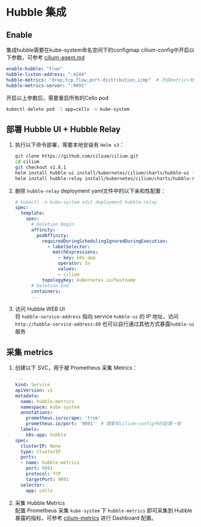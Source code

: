 # Hubble 集成
## Enable
集成hubble需要在kube-system命名空间下的configmap cilium-config中开启以下参数，可参考 [cilium-agent.md]
```yaml
enable-hubble: "true"
hubble-listen-address: ":4244"
hubble-metrics: "drop,tcp,flow,port-distribution,icmp"  # 开启metrics有性能损失
hubble-metrics-server: ":9091"
```
开启以上参数后，需要重启所有的Cello pod
```bash
kubectl delete pod -l app=cello -n kube-system
```

## 部署 Hubble UI + Hubble Relay

1. 执行以下命令部署，需要本地安装有 `Helm v3`：

   ```bash
   git clone https://github.com/cilium/cilium.git
   cd cilium
   git checkout v1.8.1
   helm install hubble-ui install/kubernetes/cilium/charts/hubble-ui --set global.hubble.ui.enabled=true --set global.hubble.enabled=true --set global.hubble.relay.enabled=true --set ingress.enabled=true --set ingress.hosts={hubble.local} --namespace kube-system
   helm install hubble-relay install/kubernetes/cilium/charts/hubble-relay  --set global.hubble.enabled=true --set global.hubble.relay.enabled=true --set global.hubble.socketPath=/var/run/cilium/hubble.sock --set image.repository=quay.io/cilium/hubble-relay:v1.8.1 --namespace kube-system
   ```

2. 删除 `hubble-relay` deployment yaml文件中的以下亲和性配置：

   ```yaml
   # kubectl -n kube-system edit deployment hubble-relay
   spec:
     template:
       spec:
         # Deletion Begin
         affinity:
           podAffinity:
             requiredDuringSchedulingIgnoredDuringExecution:
               - labelSelector:
                 matchExpressions:
                   - key: k8s-app
                   operator: In
                   values:
                   - cilium
             topologyKey: kubernetes.io/hostname
         # Deletion End
         containers:
         ...
   ```

3. 访问 Hubble WEB UI  
   将 `hubble-service-address` 指向 service `hubble-ui` 的 IP 地址，访问 `http://hubble-service-address:80`
   也可以自行通过其他方式暴露`hubble-ui`服务

## 采集 metrics

1. 创建以下 SVC，用于被 Prometheus 采集 Metrics：

   ```yaml
   ---
   kind: Service
   apiVersion: v1
   metadata:
     name: hubble-metrics
     namespace: kube-system
     annotations:
       prometheus.io/scrape: 'true'
       prometheus.io/port: '9091'  # 需要和cilium-config中的配置一致
     labels:
       k8s-app: hubble
   spec:
     clusterIP: None
     type: ClusterIP
     ports:
     - name: hubble-metrics
       port: 9091
       protocol: TCP
       targetPort: 9091
     selector:
       app: cello
   ```

2. 采集 Hubble Metrics  
   配置 Prometheus 采集 `kube-system` 下 `hubble-metrics` 即可采集到 Hubble 暴露的指标，可参考 [cilium-metrics] 进行 Dashboard 配置。

[cilium-agent.md]: https://github.com/cilium/cilium/blob/master/Documentation/cmdref/cilium-agent.md
[cilium-metrics]: https://docs.cilium.io/en/v1.8/operations/metrics/